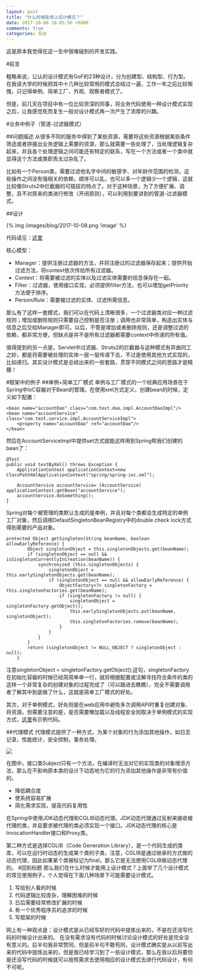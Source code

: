 ```yaml
---
layout: post
title: "什么时候能用上设计模式？"
date: 2017-10-08 18:05:56 +0800
comments: true
categories: 后台
---
```

这是原本我觉得在这一生中很难碰到的开发实践。

<!-- more -->

#前言

粗略来说，公认的设计模式有GoF的23种设计，分为创建型、结构型、行为型。在我读大学的时候把其中十几种比较常用的模式总结过一遍，工作一年之后比较惭愧，只记得单例、简单工厂、外观、观察者模式了。

但是，前几天在项目中有一位比较资深的同事，将业务代码使用一种设计模式实现之后，让我感觉死而复生一般对设计模式再一次产生了浓厚的兴趣。

#业务中例子（管道-过滤器模式）

##问题描述
从很多不同的服务中得到了某些资源，需要将这些资源根据某些条件筛选或者拼接出业务逻辑上需要的资源，那么就需要一些处理了，当处理逻辑复杂起来，并且各个处理逻辑之间可能还有特定的联系，写在一个方法或者一个类中就显得这个方法或类职责太过杂乱了。

比如有一个Person类，需要过滤他名字中间的敏感字、对年龄作范围的检测，这些操作之间没有强相关的依赖，顺序可以乱，也可以多一个逻辑少一个逻辑，这就比较像Struts2中拦截器的可插拔的特点了。对于这种场景，为了方便扩展、调整，且不对原来的类进行修改（开闭原则），可以利用到要讲到的管道-过滤器模式。

##设计

{% img /images/blog/2017-10-08.png 'image' %}

代码请见：[这里](https://github.com/xbox1994/DesignPattern/tree/master/src/PipelineFilter)

核心模型：

* Manager：提供注册过滤器的方法，并将注册过的过滤器保存起来；提供开始过滤方法，将context依次传给所有过滤器。
* Context：将需要被过滤的实体以及过滤实体需要的信息保存在一起。
* Filter：过滤器，使用接口实现，必须提供filter方法，也可以增加getPriority方法便于排序。
* Person/Rule：需要被过滤的实体、过滤所需信息。

那么有了这样一套模式，我们可以在代码上清晰很多，一个过滤器类对应一种过滤规则；增加或删除规则只需要自己控制是否注册；调用也非常简单，构造出实体与信息之后交给Manager即可。以后，不管是增加或者删除规则，还是调整过滤的依赖，都非常方便，但缺点是并不是所有过滤器都需要context中传递的所有值。

值得提到的另一点是，Servlet中过滤器、Struts2的拦截器与这种模式有异曲同工之妙，都是将需要被处理的实体一层一层传递下去，不过是使用其他方式实现的，比如递归。其实设计模式是总结出来的一些套路，贯穿不同模式之间的思路才是精髓！

#框架中的例子
##单例+简单工厂模式
单例与工厂模式的一个经典应用场景在于Spring中IoC容器对于Bean的管理。在使用xml方式定义，创建bean的时候，定义如下配置：

```
<bean name="accountDao" class="com.test.dao.impl.AccountDaoImpl"/>
<bean name="accountService" class="com.test.service.impl.AccountServiceImpl">
	<property name="accountDao" ref="accountDao"/>
</bean>
```

然后在AccountServiceImpl中提供set方式就能这样用到Spring帮我们创建的bean了：

```
@Test
public void testByXml() throws Exception {
    ApplicationContext applicationContext=new ClassPathXmlApplicationContext("spring/spring-ioc.xml");

    AccountService accountService= (AccountService) applicationContext.getBean("accountService");
    accountService.doSomething();
}
```

Spring对每个被管理的类默认生成的是单例，并且对每个类都会生成特定的单例工厂对象，然后调用DefaultSingletonBeanRegistry中的double check lock方式得到需要的产品对象。

```
protected Object getSingleton(String beanName, boolean allowEarlyReference) {
		Object singletonObject = this.singletonObjects.get(beanName);
		if (singletonObject == null && isSingletonCurrentlyInCreation(beanName)) {
			synchronized (this.singletonObjects) {
				singletonObject = this.earlySingletonObjects.get(beanName);
				if (singletonObject == null && allowEarlyReference) {
					ObjectFactory<?> singletonFactory = this.singletonFactories.get(beanName);
					if (singletonFactory != null) {
						singletonObject = singletonFactory.getObject();
						this.earlySingletonObjects.put(beanName, singletonObject);
						this.singletonFactories.remove(beanName);
					}
				}
			}
		}
		return (singletonObject != NULL_OBJECT ? singletonObject : null);
	}
```

注意singletonObject = singletonFactory.getObject();这句，singletonFactory在初始化容器的时候已经简简单单一行，就将根据配置或注解寻找符合条件的类的这样一个非常复杂的创建对象的过程完成了（可以跟进去瞧瞧），完全不需要调用者了解其中到底做了什么，这就是简单工厂模式的好处。

其次，对于单例模式，好处则是在web应用中避免多次调用API时重复创建对象、将资源。但需要注意的是，是否需要懒加载以及线程安全则取决于单例模式的实现方式，[这里](https://github.com/xbox1994/DesignPattern/tree/master/src/Singleton)有示例代码。

##代理模式
代理模式提供了一种方式，为某个对象的行为添加其他操作，如日志记录，性能统计，安全控制，事务处理。

![](https://www.ibm.com/developerworks/cn/java/j-lo-spring-principle/image020.png)

在图中，接口类Subject只有一个方法，在编译时无法对它的实现类的对象增添方法，那么在不影响原本类的设计下动态地为它的行为添加其他操作是非常有价值的。

* 降低耦合度
* 使系统容易扩展
* 简化需求实现，提高代码复用性

在Spring中使用JDK动态代理和CGLIB动态代理。JDK动态代理通过反射来接收被代理的类，并且要求被代理的类必须实现一个接口。JDK动态代理的核心是InvocationHandler接口和Proxy类。

第二种方式是选择CGLIB（Code Generation Library），是一个代码生成的类库，可以在运行时动态的生成某个类的子类，注意，CGLIB是通过继承的方式做的动态代理，因此如果某个类被标记为final，那么它是无法使用CGLIB做动态代理的。
#回到标题
那么我们在什么时候才能用上设计模式？上面举了几个设计模式的常见使用例子，个人觉得在下面几种场景下可能需要设计模式。

1. 写给别人看的时候
2. 代码逻辑比较庞杂，理解困难的时候
3. 日后需要经常修改扩展的时候
4. 有一个优秀程序员的追求的时候
5. 写框架的时候

网上有一种观点是：设计模式是从已经写好的代码中提炼出来的，不是在还没写代码的时候设计出来的。
在没有需求没有代码的时候讨论设计模式的好处是完全没有意义的。后半句我非常赞同，但是前半句不敢苟同，设计模式确实是从以前写出来的代码中提炼出来的，但是我已经学习到了一些设计模式，那么在我以后将要但是还没写代码的时候就可以按照需求去使用相应的设计模式去进行代码设计，有何不可呢。
